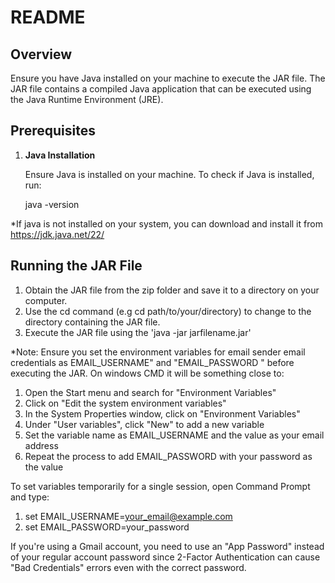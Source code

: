 # README

## Overview

Ensure you have Java installed on your machine to execute the JAR file. The JAR file contains a compiled Java application that can be executed using the Java Runtime Environment (JRE).


## Prerequisites

1. **Java Installation**

   Ensure Java is installed on your machine. To check if Java is installed, run:

   java -version

*If java is not installed on your system, you can download and install it from https://jdk.java.net/22/

## Running the JAR File
1. Obtain the JAR file from the zip folder and save it to a directory on your computer.
2. Use the cd command (e.g cd path/to/your/directory) to change to the directory containing the JAR file.
3. Execute the JAR file using the 'java -jar jarfilename.jar'

*Note: Ensure you set the environment variables for email sender email credentials as EMAIL_USERNAME" and "EMAIL_PASSWORD " before executing the JAR.
On windows CMD it will be something close to:


1. Open the Start menu and search for "Environment Variables"
2. Click on "Edit the system environment variables"
3. In the System Properties window, click on "Environment Variables"
4. Under "User variables", click "New" to add a new variable
5. Set the variable name as EMAIL_USERNAME and the value as your email address
6. Repeat the process to add EMAIL_PASSWORD with your password as the value

To set variables temporarily for a single session, open Command Prompt and type:
1. set EMAIL_USERNAME=your_email@example.com
2. set EMAIL_PASSWORD=your_password


If you're using a Gmail account, you need to use an "App Password" instead of your regular account password since 2-Factor Authentication can cause "Bad Credentials" errors even with the correct password.


